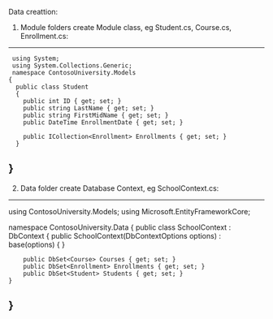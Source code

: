 Data creattion:
  1. Module folders create Module class, eg Student.cs, Course.cs, Enrollment.cs:
 ------------------------------------      
     using System;
     using System.Collections.Generic;
     namespace ContosoUniversity.Models
    {
      public class Student
      {
        public int ID { get; set; }
        public string LastName { get; set; }
        public string FirstMidName { get; set; }
        public DateTime EnrollmentDate { get; set; }

        public ICollection<Enrollment> Enrollments { get; set; }
      }
   }
-------------------------------------
  2. Data folder create Database Context, eg SchoolContext.cs:
-----------------------------------
using ContosoUniversity.Models;
using Microsoft.EntityFrameworkCore;

namespace ContosoUniversity.Data
{
    public class SchoolContext : DbContext
    {
        public SchoolContext(DbContextOptions<SchoolContext> options) : base(options)
        {
        }

        public DbSet<Course> Courses { get; set; }
        public DbSet<Enrollment> Enrollments { get; set; }
        public DbSet<Student> Students { get; set; }
    }
}
------------------------------------


